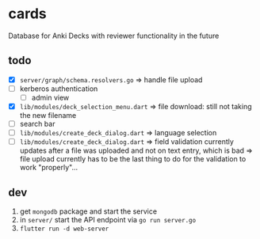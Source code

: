 # cards
Database for Anki Decks with reviewer functionality in the future

## todo
- [x] `server/graph/schema.resolvers.go` => handle file upload
- [ ] kerberos authentication
    - [ ] admin view
- [x] `lib/modules/deck_selection_menu.dart` => file download: still not taking the new filename
- [ ] search bar
- [ ] `lib/modules/create_deck_dialog.dart` => language selection
- [ ] `lib/modules/create_deck_dialog.dart` => field validation currently updates after a file was uploaded and not on text entry, which is bad => file upload currently has to be the last thing to do for the validation to work "properly"...

## dev
1. get `mongodb` package and start the service
2. in `server/` start the API endpoint via `go run server.go`
3. `flutter run -d web-server`
